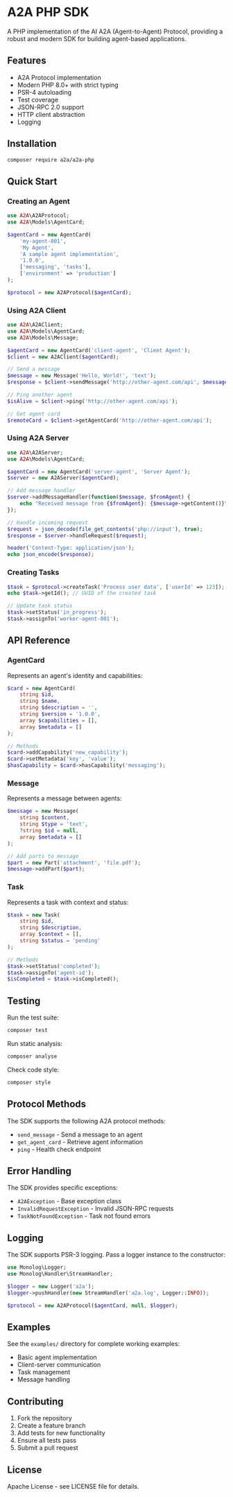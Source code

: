 # A2A PHP SDK

A PHP implementation of the AI A2A (Agent-to-Agent) Protocol, providing a robust and modern SDK for building agent-based applications.

## Features

-  A2A Protocol implementation
-  Modern PHP 8.0+ with strict typing
-  PSR-4 autoloading
-  Test coverage
-  JSON-RPC 2.0 support
-  HTTP client abstraction
-  Logging

## Installation

```bash
composer require a2a/a2a-php
```

## Quick Start

### Creating an Agent

```php
use A2A\A2AProtocol;
use A2A\Models\AgentCard;

$agentCard = new AgentCard(
    'my-agent-001',
    'My Agent',
    'A sample agent implementation',
    '1.0.0',
    ['messaging', 'tasks'],
    ['environment' => 'production']
);

$protocol = new A2AProtocol($agentCard);
```

### Using A2A Client

```php
use A2A\A2AClient;
use A2A\Models\AgentCard;
use A2A\Models\Message;

$agentCard = new AgentCard('client-agent', 'Client Agent');
$client = new A2AClient($agentCard);

// Send a message
$message = new Message('Hello, World!', 'text');
$response = $client->sendMessage('http://other-agent.com/api', $message);

// Ping another agent
$isAlive = $client->ping('http://other-agent.com/api');

// Get agent card
$remoteCard = $client->getAgentCard('http://other-agent.com/api');
```

### Using A2A Server

```php
use A2A\A2AServer;
use A2A\Models\AgentCard;

$agentCard = new AgentCard('server-agent', 'Server Agent');
$server = new A2AServer($agentCard);

// Add message handler
$server->addMessageHandler(function($message, $fromAgent) {
    echo "Received message from {$fromAgent}: {$message->getContent()}\n";
});

// Handle incoming request
$request = json_decode(file_get_contents('php://input'), true);
$response = $server->handleRequest($request);

header('Content-Type: application/json');
echo json_encode($response);
```

### Creating Tasks

```php
$task = $protocol->createTask('Process user data', ['userId' => 123]);
echo $task->getId(); // UUID of the created task

// Update task status
$task->setStatus('in_progress');
$task->assignTo('worker-agent-001');
```

## API Reference

### AgentCard

Represents an agent's identity and capabilities:

```php
$card = new AgentCard(
    string $id,
    string $name,
    string $description = '',
    string $version = '1.0.0',
    array $capabilities = [],
    array $metadata = []
);

// Methods
$card->addCapability('new_capability');
$card->setMetadata('key', 'value');
$hasCapability = $card->hasCapability('messaging');
```

### Message

Represents a message between agents:

```php
$message = new Message(
    string $content,
    string $type = 'text',
    ?string $id = null,
    array $metadata = []
);

// Add parts to message
$part = new Part('attachment', 'file.pdf');
$message->addPart($part);
```

### Task

Represents a task with context and status:

```php
$task = new Task(
    string $id,
    string $description,
    array $context = [],
    string $status = 'pending'
);

// Methods
$task->setStatus('completed');
$task->assignTo('agent-id');
$isCompleted = $task->isCompleted();
```

## Testing

Run the test suite:

```bash
composer test
```

Run static analysis:

```bash
composer analyse
```

Check code style:

```bash
composer style
```

## Protocol Methods

The SDK supports the following A2A protocol methods:

- `send_message` - Send a message to an agent
- `get_agent_card` - Retrieve agent information
- `ping` - Health check endpoint

## Error Handling

The SDK provides specific exceptions:

- `A2AException` - Base exception class
- `InvalidRequestException` - Invalid JSON-RPC requests
- `TaskNotFoundException` - Task not found errors

## Logging

The SDK supports PSR-3 logging. Pass a logger instance to the constructor:

```php
use Monolog\Logger;
use Monolog\Handler\StreamHandler;

$logger = new Logger('a2a');
$logger->pushHandler(new StreamHandler('a2a.log', Logger::INFO));

$protocol = new A2AProtocol($agentCard, null, $logger);
```

## Examples

See the `examples/` directory for complete working examples:

- Basic agent implementation
- Client-server communication
- Task management
- Message handling

## Contributing

1. Fork the repository
2. Create a feature branch
3. Add tests for new functionality
4. Ensure all tests pass
5. Submit a pull request

## License

Apache License - see LICENSE file for details.
